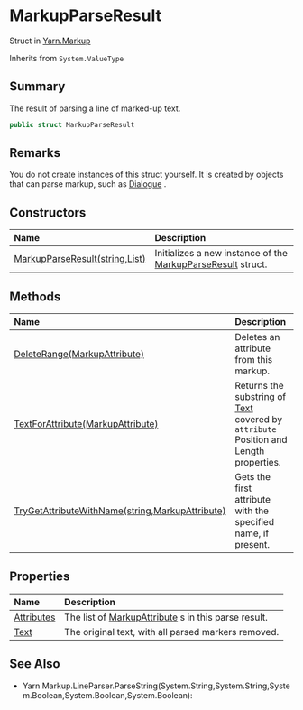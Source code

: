 # MarkupParseResult

Struct in [Yarn.Markup](/docs/api/csharp/yarn.markup.md)

Inherits from `System.ValueType`

## Summary


The result of parsing a line of marked-up text.


```csharp
public struct MarkupParseResult
```

## Remarks


You do not create instances of this struct yourself. It is created
by objects that can parse markup, such as  <a href="yarn.dialogue.md">Dialogue</a> .


## Constructors

|Name|Description|
|:---|:---|
|[MarkupParseResult(string,List<MarkupAttribute>)](/docs/api/csharp/yarn.markup.markupparseresult..ctor.md)|Initializes a new instance of the  <a href="yarn.markup.markupparseresult.md">MarkupParseResult</a>  struct.|

## Methods

|Name|Description|
|:---|:---|
|[DeleteRange(MarkupAttribute)](/docs/api/csharp/yarn.markup.markupparseresult.deleterange.md)|Deletes an attribute from this markup.|
|[TextForAttribute(MarkupAttribute)](/docs/api/csharp/yarn.markup.markupparseresult.textforattribute.md)|Returns the substring of  <a href="yarn.markup.markupparseresult.text.md">Text</a>  covered by <code>attribute</code>  Position and Length properties.|
|[TryGetAttributeWithName(string,MarkupAttribute)](/docs/api/csharp/yarn.markup.markupparseresult.trygetattributewithname.md)|Gets the first attribute with the specified name, if present.|

## Properties

|Name|Description|
|:---|:---|
|[Attributes](/docs/api/csharp/yarn.markup.markupparseresult.attributes.md)|The list of  <a href="yarn.markup.markupattribute.md">MarkupAttribute</a> s in this parse result.|
|[Text](/docs/api/csharp/yarn.markup.markupparseresult.text.md)|The original text, with all parsed markers removed.|

## See Also

* Yarn.Markup.LineParser.ParseString\(System.String,System.String,System.Boolean,System.Boolean,System.Boolean\): 

